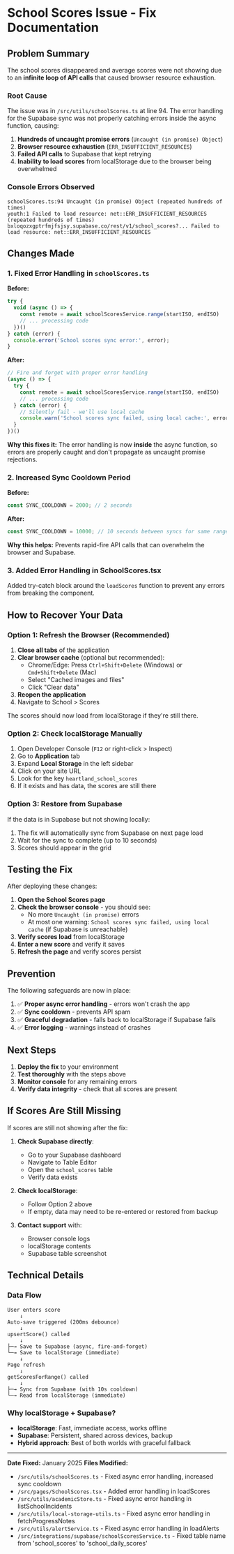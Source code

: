 # School Scores Issue - Fix Documentation

## Problem Summary

The school scores disappeared and average scores were not showing due to an **infinite loop of API calls** that caused browser resource exhaustion.

### Root Cause

The issue was in `/src/utils/schoolScores.ts` at line 94. The error handling for the Supabase sync was not properly catching errors inside the async function, causing:

1. **Hundreds of uncaught promise errors** (`Uncaught (in promise) Object`)
2. **Browser resource exhaustion** (`ERR_INSUFFICIENT_RESOURCES`)
3. **Failed API calls** to Supabase that kept retrying
4. **Inability to load scores** from localStorage due to the browser being overwhelmed

### Console Errors Observed

```
schoolScores.ts:94 Uncaught (in promise) Object (repeated hundreds of times)
youth:1 Failed to load resource: net::ERR_INSUFFICIENT_RESOURCES (repeated hundreds of times)
bxloqozxgptrfmjfsjsy.supabase.co/rest/v1/school_scores?... Failed to load resource: net::ERR_INSUFFICIENT_RESOURCES
```

## Changes Made

### 1. Fixed Error Handling in `schoolScores.ts`

**Before:**
```typescript
try {
  void (async () => {
    const remote = await schoolScoresService.range(startISO, endISO)
    // ... processing code
  })()
} catch (error) {
  console.error('School scores sync error:', error);
}
```

**After:**
```typescript
// Fire and forget with proper error handling
(async () => {
  try {
    const remote = await schoolScoresService.range(startISO, endISO)
    // ... processing code
  } catch (error) {
    // Silently fail - we'll use local cache
    console.warn('School scores sync failed, using local cache:', error);
  }
})()
```

**Why this fixes it:** The error handling is now **inside** the async function, so errors are properly caught and don't propagate as uncaught promise rejections.

### 2. Increased Sync Cooldown Period

**Before:**
```typescript
const SYNC_COOLDOWN = 2000; // 2 seconds
```

**After:**
```typescript
const SYNC_COOLDOWN = 10000; // 10 seconds between syncs for same range to prevent resource exhaustion
```

**Why this helps:** Prevents rapid-fire API calls that can overwhelm the browser and Supabase.

### 3. Added Error Handling in SchoolScores.tsx

Added try-catch block around the `loadScores` function to prevent any errors from breaking the component.

## How to Recover Your Data

### Option 1: Refresh the Browser (Recommended)

1. **Close all tabs** of the application
2. **Clear browser cache** (optional but recommended):
   - Chrome/Edge: Press `Ctrl+Shift+Delete` (Windows) or `Cmd+Shift+Delete` (Mac)
   - Select "Cached images and files"
   - Click "Clear data"
3. **Reopen the application**
4. Navigate to School > Scores

The scores should now load from localStorage if they're still there.

### Option 2: Check localStorage Manually

1. Open Developer Console (`F12` or right-click > Inspect)
2. Go to **Application** tab
3. Expand **Local Storage** in the left sidebar
4. Click on your site URL
5. Look for the key `heartland_school_scores`
6. If it exists and has data, the scores are still there

### Option 3: Restore from Supabase

If the data is in Supabase but not showing locally:

1. The fix will automatically sync from Supabase on next page load
2. Wait for the sync to complete (up to 10 seconds)
3. Scores should appear in the grid

## Testing the Fix

After deploying these changes:

1. **Open the School Scores page**
2. **Check the browser console** - you should see:
   - No more `Uncaught (in promise)` errors
   - At most one warning: `School scores sync failed, using local cache` (if Supabase is unreachable)
3. **Verify scores load** from localStorage
4. **Enter a new score** and verify it saves
5. **Refresh the page** and verify scores persist

## Prevention

The following safeguards are now in place:

1. ✅ **Proper async error handling** - errors won't crash the app
2. ✅ **Sync cooldown** - prevents API spam
3. ✅ **Graceful degradation** - falls back to localStorage if Supabase fails
4. ✅ **Error logging** - warnings instead of crashes

## Next Steps

1. **Deploy the fix** to your environment
2. **Test thoroughly** with the steps above
3. **Monitor console** for any remaining errors
4. **Verify data integrity** - check that all scores are present

## If Scores Are Still Missing

If scores are still not showing after the fix:

1. **Check Supabase directly**:
   - Go to your Supabase dashboard
   - Navigate to Table Editor
   - Open the `school_scores` table
   - Verify data exists

2. **Check localStorage**:
   - Follow Option 2 above
   - If empty, data may need to be re-entered or restored from backup

3. **Contact support** with:
   - Browser console logs
   - localStorage contents
   - Supabase table screenshot

## Technical Details

### Data Flow

```
User enters score
    ↓
Auto-save triggered (200ms debounce)
    ↓
upsertScore() called
    ↓
├─→ Save to Supabase (async, fire-and-forget)
└─→ Save to localStorage (immediate)
    ↓
Page refresh
    ↓
getScoresForRange() called
    ↓
├─→ Sync from Supabase (with 10s cooldown)
└─→ Read from localStorage (immediate)
```

### Why localStorage + Supabase?

- **localStorage**: Fast, immediate access, works offline
- **Supabase**: Persistent, shared across devices, backup
- **Hybrid approach**: Best of both worlds with graceful fallback

---

**Date Fixed:** January 2025
**Files Modified:**
- `/src/utils/schoolScores.ts` - Fixed async error handling, increased sync cooldown
- `/src/pages/SchoolScores.tsx` - Added error handling in loadScores
- `/src/utils/academicStore.ts` - Fixed async error handling in listSchoolIncidents
- `/src/utils/local-storage-utils.ts` - Fixed async error handling in fetchProgressNotes
- `/src/utils/alertService.ts` - Fixed async error handling in loadAlerts
- `/src/integrations/supabase/schoolScoresService.ts` - Fixed table name from 'school_scores' to 'school_daily_scores'